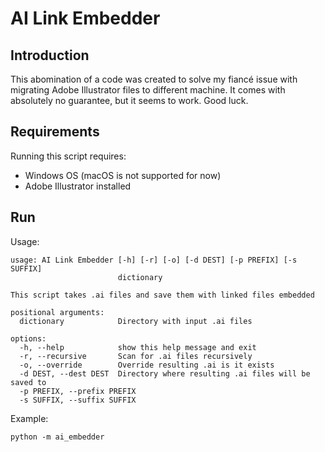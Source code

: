 # AI Link Embedder #
## Introduction ##
This abomination of a code was created to solve my fiancé issue with migrating Adobe Illustrator files to different machine. It comes with absolutely no guarantee, but it seems to work. Good luck.
## Requirements ##
Running this script requires:
- Windows OS (macOS is not supported for now)
- Adobe Illustrator installed
## Run ##
Usage:
```
usage: AI Link Embedder [-h] [-r] [-o] [-d DEST] [-p PREFIX] [-s SUFFIX]
                        dictionary

This script takes .ai files and save them with linked files embedded

positional arguments:
  dictionary            Directory with input .ai files

options:
  -h, --help            show this help message and exit
  -r, --recursive       Scan for .ai files recursively
  -o, --override        Override resulting .ai is it exists
  -d DEST, --dest DEST  Directory where resulting .ai files will be saved to
  -p PREFIX, --prefix PREFIX
  -s SUFFIX, --suffix SUFFIX
```
Example:
```
python -m ai_embedder
```